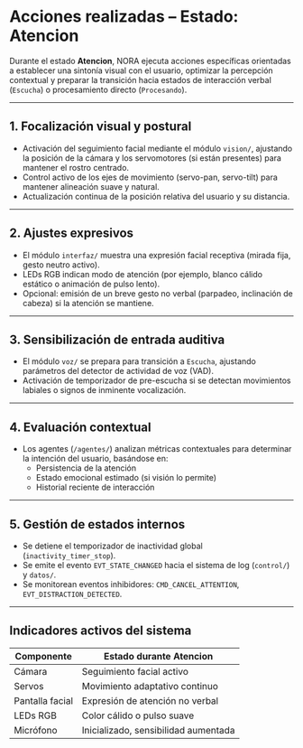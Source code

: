 # Acciones realizadas – Estado: Atencion

Durante el estado **Atencion**, NORA ejecuta acciones específicas orientadas a establecer una sintonía visual con el usuario, optimizar la percepción contextual y preparar la transición hacia estados de interacción verbal (`Escucha`) o procesamiento directo (`Procesando`).

---

## 1. Focalización visual y postural

- Activación del seguimiento facial mediante el módulo `vision/`, ajustando la posición de la cámara y los servomotores (si están presentes) para mantener el rostro centrado.
- Control activo de los ejes de movimiento (servo-pan, servo-tilt) para mantener alineación suave y natural.
- Actualización continua de la posición relativa del usuario y su distancia.

---

## 2. Ajustes expresivos

- El módulo `interfaz/` muestra una expresión facial receptiva (mirada fija, gesto neutro activo).
- LEDs RGB indican modo de atención (por ejemplo, blanco cálido estático o animación de pulso lento).
- Opcional: emisión de un breve gesto no verbal (parpadeo, inclinación de cabeza) si la atención se mantiene.

---

## 3. Sensibilización de entrada auditiva

- El módulo `voz/` se prepara para transición a `Escucha`, ajustando parámetros del detector de actividad de voz (VAD).
- Activación de temporizador de pre-escucha si se detectan movimientos labiales o signos de inminente vocalización.

---

## 4. Evaluación contextual

- Los agentes (`/agentes/`) analizan métricas contextuales para determinar la intención del usuario, basándose en:
  - Persistencia de la atención
  - Estado emocional estimado (si visión lo permite)
  - Historial reciente de interacción

---

## 5. Gestión de estados internos

- Se detiene el temporizador de inactividad global (`inactivity_timer_stop`).
- Se emite el evento `EVT_STATE_CHANGED` hacia el sistema de log (`control/`) y `datos/`.
- Se monitorean eventos inhibidores: `CMD_CANCEL_ATTENTION`, `EVT_DISTRACTION_DETECTED`.

---

## Indicadores activos del sistema

| Componente        | Estado durante Atencion                  |
|-------------------|-------------------------------------------|
| Cámara            | Seguimiento facial activo                |
| Servos            | Movimiento adaptativo continuo           |
| Pantalla facial   | Expresión de atención no verbal          |
| LEDs RGB          | Color cálido o pulso suave               |
| Micrófono         | Inicializado, sensibilidad aumentada     |
